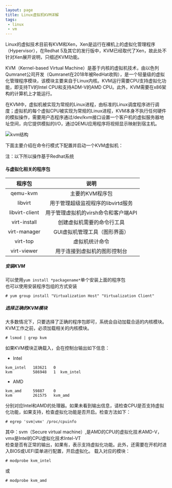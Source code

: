 ```yaml
---
layout: page
title: Linux虚拟机KVM详解
tags: 
 - linux
 - vm
---
```

Linux的虚拟技术目前有KVM和Xen，Xen是运行在裸机上的虚拟化管理程序（Hypervisor），在Redhat 5及其它的发行版中，KVM已经取代了Xen，故此处不针对Xen展开说明，只细述KVM功能。  

KVM（Kernel-based Virtual Machine）是基于内核的虚拟机技术，由以色列Qumranet公司开发（Qumranet在2018年被RedHat收购），是一个轻量级的虚拟化管理程序模块，该模块主要来自于Linux内核。KVM运行需要CPU支持虚拟化功能，即支持TV的Intel CPU和支持ADM-V的AMD CPU。此外，KVM需要在x86架构的计算机上才能运行。  

在KVM中，虚拟机被实现为常规的Linux进程，由标准的Linux调度程序进行调度；虚拟机的每个虚拟CPU被实现为常规的Linux进程，KVM本身不执行任何硬件的模拟操作，需要用户态程序通过/dev/kvm接口设置一个客户机的虚拟服务器地址空间，向它提供模拟的I/O，通过QEMU应用程序将视频显示映射到宿主机。  

![kvm结构](http://perfiffer.cn/images/images/kvm.jpg)

下面主要介绍在命令行模式下配置并启动一个KVM虚拟机：  

注：以下所以操作基于Redhat系统 

#### 与虚拟化相关的程序包

| 程序包| 说明 |
| :---: | :---: |
| qemu-kvm | 主要的KVM程序包 |
| libvirt | 用于管理超级监视程序的libvirtd服务 |
| libvirt-client | 用于管理虚拟机的virsh命令和客户端API |
| virt-install | 创建虚拟机需要的命令行工具 |
| virt-manager | GUI虚拟机管理工具（图形界面） |
| virt-top | 虚拟机统计命令 |
| virt-viewer | 用于连接到虚拟机的图形控制台 |

##### 安装KVM
可以使用`yum install *packagename*`单个安装上面的程序包  
也可以使用安装程序包组的方式安装  
```
# yum group install "Virtualization Host" "Virtualization Client"
```

##### 选择正确的KVM模块  
大多数情况下，只要选择了正确的程序包即可，系统会自动加载合适的内核模块。KVM工作之前，必须加载相关的内核模块。
```
# lsmod | grep kvm
```
如果KVM模块正确载入，会在控制台输出如下信息：  
* Intel  
```
kvm_intel   183621   0
kvm         586948   1  kvm_intel
```
* AMD
```
kvm_amd     59887    0
kvm         261575   kvm_amd
```   
分别对应Intel和AMD的处理器。如果未看到输出信息，请检查CPU是否支持虚拟化功能，如果支持，检查虚拟化功能是否开启。检查方法如下：   
```
# egrep 'svm|vmx' /proc/cpuinfo
```
其中：svm（Secure virtual machine）,是AMD的CPU的虚拟化技术AMD-V，vmx是Intel的CPU虚拟化技术Intel-VT  
检查是否有正常的输出，如果有，表示支持虚拟化功能。此外，还需要在开机时进入BIOS或UEFI菜单进行配置，开启虚拟化。 
载入对应的模块：  
```
# modprobe kvm_intel
``` 
或  
```
# modprobe kvm_amd
```


